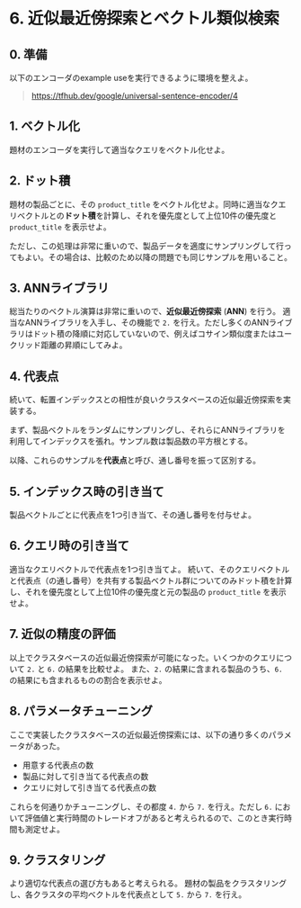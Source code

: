# 6. 近似最近傍探索とベクトル類似検索

## 0. 準備

以下のエンコーダのexample useを実行できるように環境を整えよ。

> https://tfhub.dev/google/universal-sentence-encoder/4

## 1. ベクトル化

題材のエンコーダを実行して適当なクエリをベクトル化せよ。

## 2. ドット積

題材の製品ごとに、その `product_title` をベクトル化せよ。同時に適当なクエリベクトルとの**ドット積**を計算し、それを優先度として上位10件の優先度と `product_title` を表示せよ。

ただし、この処理は非常に重いので、製品データを適度にサンプリングして行ってもよい。その場合は、比較のため以降の問題でも同じサンプルを用いること。

## 3. ANNライブラリ

総当たりのベクトル演算は非常に重いので、**近似最近傍探索** (**ANN**) を行う。
適当なANNライブラリを入手し、その機能で `2.` を行え。ただし多くのANNライブラリはドット積の降順に対応していないので、例えばコサイン類似度またはユークリッド距離の昇順にしてみよ。

## 4. 代表点

続いて、転置インデックスとの相性が良いクラスタベースの近似最近傍探索を実装する。

まず、製品ベクトルをランダムにサンプリングし、それらにANNライブラリを利用してインデックスを張れ。サンプル数は製品数の平方根とする。

以降、これらのサンプルを**代表点**と呼び、通し番号を振って区別する。

## 5. インデックス時の引き当て

製品ベクトルごとに代表点を1つ引き当て、その通し番号を付与せよ。

## 6. クエリ時の引き当て

適当なクエリベクトルで代表点を1つ引き当てよ。
続いて、そのクエリベクトルと代表点（の通し番号）を共有する製品ベクトル群についてのみドット積を計算し、それを優先度として上位10件の優先度と元の製品の `product_title` を表示せよ。

## 7. 近似の精度の評価

以上でクラスタベースの近似最近傍探索が可能になった。いくつかのクエリについて `2.` と `6.` の結果を比較せよ。
また、`2.` の結果に含まれる製品のうち、`6.` の結果にも含まれるものの割合を表示せよ。

## 8. パラメータチューニング

ここで実装したクラスタベースの近似最近傍探索には、以下の通り多くのパラメータがあった。

- 用意する代表点の数
- 製品に対して引き当てる代表点の数
- クエリに対して引き当てる代表点の数

これらを何通りかチューニングし、その都度 `4.` から `7.` を行え。ただし `6.` において評価値と実行時間のトレードオフがあると考えられるので、このとき実行時間も測定せよ。

## 9. クラスタリング

より適切な代表点の選び方もあると考えられる。
題材の製品をクラスタリングし、各クラスタの平均ベクトルを代表点として `5.` から `7.` を行え。
